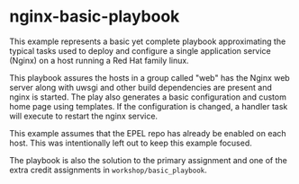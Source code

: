 # nginx-basic-playbook

This example represents a basic yet complete playbook approximating the typical tasks used to deploy and configure a single application service (Nginx) on a host running a Red Hat family linux.

This playbook assures the hosts in a group called "web" has the Nginx web server along with uwsgi and other build dependencies are present and nginx is started. The play also generates a basic configuration and custom home page using templates. If the configuration is changed, a handler task will execute to restart the nginx service.

This example assumes that the EPEL repo has already be enabled on each host. This was intentionally left out to keep this example focused.

The playbook is also the solution to the primary assignment and one of the extra credit assignments in `workshop/basic_playbook`.

